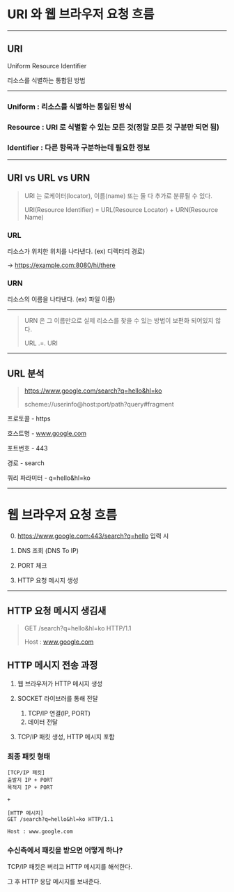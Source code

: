 # URI 와 웹 브라우저 요청 흐름

---

## URI

Uniform Resource Identifier

리소스를 식별하는 통합된 방법

---

### Uniform : 리소스를 식별하는 통일된 방식

### Resource : URI 로 식별할 수 있는 모든 것(정말 모든 것 구분만 되면 됨)

### Identifier : 다른 항목과 구분하는데 필요한 정보

---

## URI vs URL vs URN

> URI 는 로케이터(locator), 이름(name) 또는 둘 다 추가로 분류될 수 있다.
>
> URI(Resource Identifier) = URL(Resource Locator) + URN(Resource Name)

### URL
리소스가 위치한 위치를 나타낸다. (ex) 디렉터리 경로)

-> https://example.com:8080/hi/there

### URN
리소스의 이름을 나타낸다. (ex) 파일 이름)

---

> URN 은 그 이름만으로 실제 리소스를 찾을 수 있는 방법이 보편화 되어있지 않다.
>
> URL .=. URI

---

## URL 분석

> https://www.google.com/search?q=hello&hl=ko
>
> scheme://userinfo@host:port/path?query#fragment

프로토콜 - https

호스트명 - www.google.com

포트번호 - 443

경로 - search

쿼리 파라미터 - q=hello&hl=ko

---

# 웹 브라우저 요청 흐름

0. https://www.google.com:443/search?q=hello 입력 시

1. DNS 조회 (DNS To IP)

2. PORT 체크

3. HTTP 요청 메시지 생성

---

## HTTP 요청 메시지 생김새

> GET /search?q=hello&hl=ko HTTP/1.1
> 
> Host : www.google.com

## HTTP 메시지 전송 과정

1. 웹 브라우저가 HTTP 메시지 생성

2. SOCKET 라이브러를 통해 전달
   1. TCP/IP 연결(IP, PORT)
   2. 데이터 전달

3. TCP/IP 패킷 생성, HTTP 메시지 포함

### 최종 패킷 형태

    [TCP/IP 패킷]
    출발지 IP + PORT
    목적지 IP + PORT

    +

    [HTTP 메시지]
    GET /search?q=hello&hl=ko HTTP/1.1
    
    Host : www.google.com

### 수신측에서 패킷을 받으면 어떻게 하나?

TCP/IP 패킷은 버리고 HTTP 메시지를 해석한다.

그 후 HTTP 응답 메시지를 보내준다.

